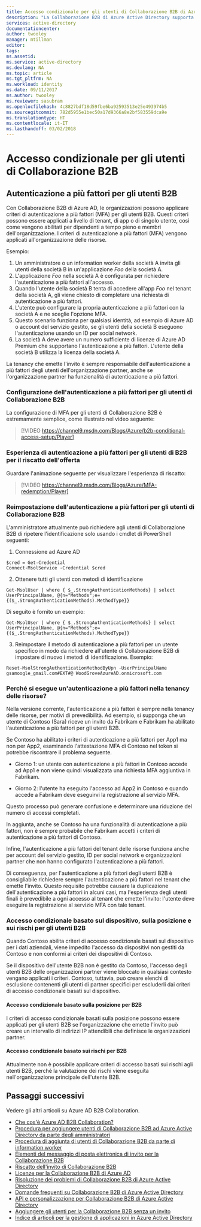 ```yaml
---
title: Accesso condizionale per gli utenti di Collaborazione B2B di Azure Active Directory | Microsoft Docs
description: "La Collaborazione B2B di Azure Active Directory supporta l'autenticazione a più fattori (MFA) per l'accesso selettivo alle applicazioni aziendali"
services: active-directory
documentationcenter: 
author: twooley
manager: mtillman
editor: 
tags: 
ms.assetid: 
ms.service: active-directory
ms.devlang: NA
ms.topic: article
ms.tgt_pltfrm: NA
ms.workload: identity
ms.date: 09/11/2017
ms.author: twooley
ms.reviewer: sasubram
ms.openlocfilehash: 4c8827bdf18d59fbe6ba92593513e25e493974b5
ms.sourcegitcommit: 782d5955e1bec50a17d9366a8e2bf583559dca9e
ms.translationtype: HT
ms.contentlocale: it-IT
ms.lasthandoff: 03/02/2018
---
```

# <a name="conditional-access-for-b2b-collaboration-users"></a>Accesso condizionale per gli utenti di Collaborazione B2B

## <a name="multi-factor-authentication-for-b2b-users"></a>Autenticazione a più fattori per gli utenti B2B
Con Collaborazione B2B di Azure AD, le organizzazioni possono applicare criteri di autenticazione a più fattori (MFA) per gli utenti B2B. Questi criteri possono essere applicati a livello di tenant, di app o di singolo utente, così come vengono abilitati per dipendenti a tempo pieno e membri dell'organizzazione. I criteri di autenticazione a più fattori (MFA) vengono applicati all'organizzazione delle risorse.

Esempio:
1. Un amministratore o un information worker della società A invita gli utenti della società B in un'applicazione *Foo* della società A.
2. L'applicazione *Foo* nella società A è configurata per richiedere l'autenticazione a più fattori all'accesso.
3. Quando l'utente della società B tenta di accedere all'app *Foo* nel tenant della società A, gli viene chiesto di completare una richiesta di autenticazione a più fattori.
4. L'utente può configurare la propria autenticazione a più fattori con la società A e ne sceglie l'opzione MFA.
5. Questo scenario funziona per qualsiasi identità, ad esempio di Azure AD o account del servizio gestito, se gli utenti della società B eseguono l'autenticazione usando un ID per social network.
6. La società A deve avere un numero sufficiente di licenze di Azure AD Premium che supportano l'autenticazione a più fattori. L'utente della società B utilizza la licenza della società A.

La tenancy che emette l'invito è sempre responsabile dell'autenticazione a più fattori degli utenti dell'organizzazione partner, anche se l'organizzazione partner ha funzionalità di autenticazione a più fattori.

### <a name="setting-up-mfa-for-b2b-collaboration-users"></a>Configurazione dell'autenticazione a più fattori per gli utenti di Collaborazione B2B
La configurazione di MFA per gli utenti di Collaborazione B2B è estremamente semplice, come illustrato nel video seguente:

>[!VIDEO https://channel9.msdn.com/Blogs/Azure/b2b-conditional-access-setup/Player]

### <a name="b2b-users-mfa-experience-for-offer-redemption"></a>Esperienza di autenticazione a più fattori per gli utenti di B2B per il riscatto dell'offerta
Guardare l'animazione seguente per visualizzare l'esperienza di riscatto:

>[!VIDEO https://channel9.msdn.com/Blogs/Azure/MFA-redemption/Player]

### <a name="mfa-reset-for-b2b-collaboration-users"></a>Reimpostazione dell'autenticazione a più fattori per gli utenti di Collaborazione B2B
L'amministratore attualmente può richiedere agli utenti di Collaborazione B2B di ripetere l'identificazione solo usando i cmdlet di PowerShell seguenti:

1. Connessione ad Azure AD

  ```
  $cred = Get-Credential
  Connect-MsolService -Credential $cred
  ```
2. Ottenere tutti gli utenti con metodi di identificazione

  ```
  Get-MsolUser | where { $_.StrongAuthenticationMethods} | select UserPrincipalName, @{n="Methods";e={($_.StrongAuthenticationMethods).MethodType}}
  ```
  Di seguito è fornito un esempio: 

  ```
  Get-MsolUser | where { $_.StrongAuthenticationMethods} | select UserPrincipalName, @{n="Methods";e={($_.StrongAuthenticationMethods).MethodType}}
  ```

3. Reimpostare il metodo di autenticazione a più fattori per un utente specifico in modo da richiedere all'utente di Collaborazione B2B di impostare di nuovo i metodi di identificazione. Esempio:

  ```
  Reset-MsolStrongAuthenticationMethodByUpn -UserPrincipalName gsamoogle_gmail.com#EXT#@ WoodGroveAzureAD.onmicrosoft.com
  ```

### <a name="why-do-we-perform-mfa-at-the-resource-tenancy"></a>Perché si esegue un'autenticazione a più fattori nella tenancy delle risorse?

Nella versione corrente, l'autenticazione a più fattori è sempre nella tenancy delle risorse, per motivi di prevedibilità. Ad esempio, si supponga che un utente di Contoso (Sara) riceve un invito da Fabrikam e Fabrikam ha abilitato l'autenticazione a più fattori per gli utenti B2B.

Se Contoso ha abilitato i criteri di autenticazione a più fattori per App1 ma non per App2, esaminando l'attestazione MFA di Contoso nel token si potrebbe riscontrare il problema seguente.

* Giorno 1: un utente con autenticazione a più fattori in Contoso accede ad App1 e non viene quindi visualizzata una richiesta MFA aggiuntiva in Fabrikam.

* Giorno 2: l'utente ha eseguito l'accesso ad App2 in Contoso e quando accede a Fabrikam deve eseguirvi la registrazione al servizio MFA.

Questo processo può generare confusione e determinare una riduzione del numero di accessi completati.

In aggiunta, anche se Contoso ha una funzionalità di autenticazione a più fattori, non è sempre probabile che Fabrikam accetti i criteri di autenticazione a più fattori di Contoso.

Infine, l'autenticazione a più fattori del tenant delle risorse funziona anche per account del servizio gestito, ID per social network e organizzazioni partner che non hanno configurato l'autenticazione a più fattori.

Di conseguenza, per l'autenticazione a più fattori degli utenti B2B è consigliabile richiedere sempre l'autenticazione a più fattori nel tenant che emette l'invito. Questo requisito potrebbe causare la duplicazione dell'autenticazione a più fattori in alcuni casi, ma l'esperienza degli utenti finali è prevedibile a ogni accesso al tenant che emette l'invito: l'utente deve eseguire la registrazione al servizio MFA con tale tenant.

### <a name="device-based-location-based-and-risk-based-conditional-access-for-b2b-users"></a>Accesso condizionale basato sul dispositivo, sulla posizione e sui rischi per gli utenti B2B

Quando Contoso abilita criteri di accesso condizionale basati sul dispositivo per i dati aziendali, viene impedito l'accesso da dispositivi non gestiti da Contoso e non conformi ai criteri dei dispositivi di Contoso.

Se il dispositivo dell'utente B2B non è gestito da Contoso, l'accesso degli utenti B2B delle organizzazioni partner viene bloccato in qualsiasi contesto vengano applicati i criteri. Contoso, tuttavia, può creare elenchi di esclusione contenenti gli utenti di partner specifici per escluderli dai criteri di accesso condizionale basati sul dispositivo.

#### <a name="location-based-conditional-access-for-b2b"></a>Accesso condizionale basato sulla posizione per B2B

I criteri di accesso condizionale basati sulla posizione possono essere applicati per gli utenti B2B se l'organizzazione che emette l'invito può creare un intervallo di indirizzi IP attendibili che definisce le organizzazioni partner.

#### <a name="risk-based-conditional-access-for-b2b"></a>Accesso condizionale basato sui rischi per B2B

Attualmente non è possibile applicare criteri di accesso basati sui rischi agli utenti B2B, perché la valutazione dei rischi viene eseguita nell'organizzazione principale dell'utente B2B.

## <a name="next-steps"></a>Passaggi successivi

Vedere gli altri articoli su Azure AD B2B Collaboration.

* [Che cos'è Azure AD B2B Collaboration?](active-directory-b2b-what-is-azure-ad-b2b.md)
* [Procedura per aggiungere utenti di Collaborazione B2B ad Azure Active Directory da parte degli amministratori](active-directory-b2b-admin-add-users.md)
* [Procedura di aggiunta di utenti di Collaborazione B2B da parte di information worker](active-directory-b2b-iw-add-users.md)
* [Elementi del messaggio di posta elettronica di invito per la Collaborazione B2B](active-directory-b2b-invitation-email.md)
* [Riscatto dell'invito di Collaborazione B2B](active-directory-b2b-redemption-experience.md)
* [Licenze per la Collaborazione B2B di Azure AD](active-directory-b2b-licensing.md)
* [Risoluzione dei problemi di Collaborazione B2B di Azure Active Directory](active-directory-b2b-troubleshooting.md)
* [Domande frequenti su Collaborazione B2B di Azure Active Directory](active-directory-b2b-faq.md)
* [API e personalizzazione per Collaborazione B2B di Azure Active Directory](active-directory-b2b-api.md)
* [Aggiungere gli utenti per la Collaborazione B2B senza un invito](active-directory-b2b-add-user-without-invite.md)
* [Indice di articoli per la gestione di applicazioni in Azure Active Directory](active-directory-apps-index.md)
